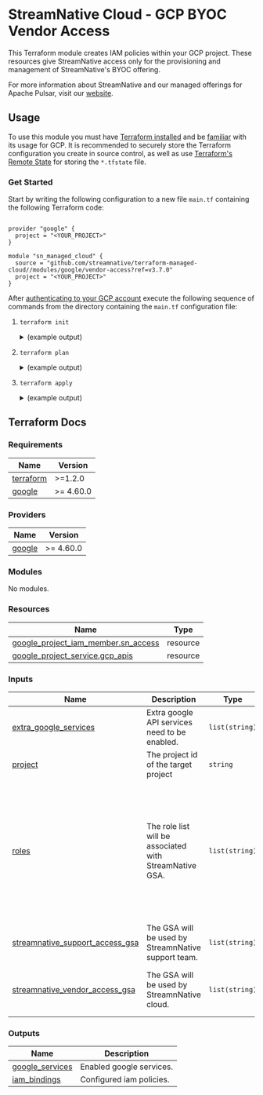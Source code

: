<!--
  ~ Copyright 2023 StreamNative, Inc.
  ~
  ~ Licensed under the Apache License, Version 2.0 (the "License");
  ~ you may not use this file except in compliance with the License.
  ~ You may obtain a copy of the License at
  ~
  ~     http://www.apache.org/licenses/LICENSE-2.0
  ~
  ~ Unless required by applicable law or agreed to in writing, software
  ~ distributed under the License is distributed on an "AS IS" BASIS,
  ~ WITHOUT WARRANTIES OR CONDITIONS OF ANY KIND, either express or implied.
  ~ See the License for the specific language governing permissions and
  ~ limitations under the License.
-->

# StreamNative Cloud - GCP BYOC Vendor Access

This Terraform module creates IAM policies within your GCP project. These resources give StreamNative access only for the provisioning and management of StreamNative's BYOC offering.

For more information about StreamNative and our managed offerings for Apache Pulsar, visit our [website](https://streamnative.io/streamnativecloud/).

## Usage

To use this module you must have [Terraform installed](https://learn.hashicorp.com/tutorials/terraform/install-cli) and be [familiar](https://developer.hashicorp.com/terraform/tutorials/gcp-get-started) with its usage for GCP. It is recommended to securely store the Terraform configuration you create in source control, as well as use [Terraform's Remote State](https://www.terraform.io/language/state/remote) for storing the `*.tfstate` file.

### Get Started

Start by writing the following configuration to a new file `main.tf` containing the following Terraform code:

```hcl

provider "google" {
  project = "<YOUR_PROJECT>"
}

module "sn_managed_cloud" {
  source = "github.com/streamnative/terraform-managed-cloud//modules/google/vendor-access?ref=v3.7.0"
  project = "<YOUR_PROJECT>"
}
```

After [authenticating to your GCP account](https://registry.terraform.io/providers/hashicorp/gcp/latest/docs#authentication-and-configuration) execute the following sequence of commands from the directory containing the `main.tf` configuration file:

1. `terraform init`
   <details><summary>(example output)</summary><p>

   ```bash
   $ terraform init

   Initializing modules...
   - sn_vendor in ../../../terraform-managed-cloud/modules/gcp/vendor-access

   Initializing the backend...

   Initializing provider plugins...
   - Finding hashicorp/google versions matching ">= 4.60.0"...
   - Installing hashicorp/google v5.3.0...
   - Installed hashicorp/google v5.3.0 (signed by HashiCorp)

   Terraform has created a lock file .terraform.lock.hcl to record the provider
   selections it made above. Include this file in your version control repository
   so that Terraform can guarantee to make the same selections by default when
   you run "terraform init" in the future.

   Terraform has been successfully initialized!

   You may now begin working with Terraform. Try running "terraform plan" to see
   any changes that are required for your infrastructure. All Terraform commands
   should now work.

   If you ever set or change modules or backend configuration for Terraform,
   rerun this command to reinitialize your working directory. If you forget, other
   commands will detect it and remind you to do so if necessary.
   ```

   </p></details>

2. `terraform plan`
   <details><summary>(example output)</summary><p>

   ```bash
   $ terraform plan

   Terraform used the selected providers to generate the following execution plan. Resource actions are indicated with the
   following symbols:
   + create

   Terraform will perform the following actions:

   # module.sn_vendor.google_project_iam_member.sn_access["0"] will be created
   + resource "google_project_iam_member" "sn_access" {
       + etag    = (known after apply)
       + id      = (known after apply)
       + member  = "serviceAccount:cloud-manager@sncloud-production.iam.gserviceaccount.com"
       + project = "<YOUR_PROJECT>"
       + role    = "roles/editor"
       }

   # module.sn_vendor.google_project_iam_member.sn_access["1"] will be created
   + resource "google_project_iam_member" "sn_access" {
       + etag    = (known after apply)
       + id      = (known after apply)
       + member  = "serviceAccount:pool-automation@sncloud-production.iam.gserviceaccount.com"
       + project = "<YOUR_PROJECT>"
       + role    = "roles/editor"
       }

   # module.sn_vendor.google_project_iam_member.sn_access["10"] will be created
   + resource "google_project_iam_member" "sn_access" {
       + etag    = (known after apply)
       + id      = (known after apply)
       + member  = "serviceAccount:pool-automation@sncloud-production.iam.gserviceaccount.com"
       + project = "<YOUR_PROJECT>"
       + role    = "roles/compute.networkAdmin"
       }

   # module.sn_vendor.google_project_iam_member.sn_access["11"] will be created
   + resource "google_project_iam_member" "sn_access" {
       + etag    = (known after apply)
       + id      = (known after apply)
       + member  = "serviceAccount:cloud-support-general@sncloud-production.iam.gserviceaccount.com"
       + project = "<YOUR_PROJECT>"
       + role    = "roles/compute.networkAdmin"
       }

   # module.sn_vendor.google_project_iam_member.sn_access["12"] will be created
   + resource "google_project_iam_member" "sn_access" {
       + etag    = (known after apply)
       + id      = (known after apply)
       + member  = "serviceAccount:cloud-manager@sncloud-production.iam.gserviceaccount.com"
       + project = "<YOUR_PROJECT>"
       + role    = "roles/container.admin"
       }

   # module.sn_vendor.google_project_iam_member.sn_access["13"] will be created
   + resource "google_project_iam_member" "sn_access" {
       + etag    = (known after apply)
       + id      = (known after apply)
       + member  = "serviceAccount:pool-automation@sncloud-production.iam.gserviceaccount.com"
       + project = "<YOUR_PROJECT>"
       + role    = "roles/container.admin"
       }

   # module.sn_vendor.google_project_iam_member.sn_access["14"] will be created
   + resource "google_project_iam_member" "sn_access" {
       + etag    = (known after apply)
       + id      = (known after apply)
       + member  = "serviceAccount:cloud-support-general@sncloud-production.iam.gserviceaccount.com"
       + project = "<YOUR_PROJECT>"
       + role    = "roles/container.admin"
       }

   # module.sn_vendor.google_project_iam_member.sn_access["15"] will be created
   + resource "google_project_iam_member" "sn_access" {
       + etag    = (known after apply)
       + id      = (known after apply)
       + member  = "serviceAccount:cloud-manager@sncloud-production.iam.gserviceaccount.com"
       + project = "<YOUR_PROJECT>"
       + role    = "roles/dns.admin"
       }

   # module.sn_vendor.google_project_iam_member.sn_access["16"] will be created
   + resource "google_project_iam_member" "sn_access" {
       + etag    = (known after apply)
       + id      = (known after apply)
       + member  = "serviceAccount:pool-automation@sncloud-production.iam.gserviceaccount.com"
       + project = "<YOUR_PROJECT>"
       + role    = "roles/dns.admin"
       }

   # module.sn_vendor.google_project_iam_member.sn_access["17"] will be created
   + resource "google_project_iam_member" "sn_access" {
       + etag    = (known after apply)
       + id      = (known after apply)
       + member  = "serviceAccount:cloud-support-general@sncloud-production.iam.gserviceaccount.com"
       + project = "<YOUR_PROJECT>"
       + role    = "roles/dns.admin"
       }

   # module.sn_vendor.google_project_iam_member.sn_access["18"] will be created
   + resource "google_project_iam_member" "sn_access" {
       + etag    = (known after apply)
       + id      = (known after apply)
       + member  = "serviceAccount:cloud-manager@sncloud-production.iam.gserviceaccount.com"
       + project = "<YOUR_PROJECT>"
       + role    = "roles/storage.admin"
       }

   # module.sn_vendor.google_project_iam_member.sn_access["19"] will be created
   + resource "google_project_iam_member" "sn_access" {
       + etag    = (known after apply)
       + id      = (known after apply)
       + member  = "serviceAccount:pool-automation@sncloud-production.iam.gserviceaccount.com"
       + project = "<YOUR_PROJECT>"
       + role    = "roles/storage.admin"
       }

   # module.sn_vendor.google_project_iam_member.sn_access["2"] will be created
   + resource "google_project_iam_member" "sn_access" {
       + etag    = (known after apply)
       + id      = (known after apply)
       + member  = "serviceAccount:cloud-support-general@sncloud-production.iam.gserviceaccount.com"
       + project = "<YOUR_PROJECT>"
       + role    = "roles/editor"
       }

   # module.sn_vendor.google_project_iam_member.sn_access["20"] will be created
   + resource "google_project_iam_member" "sn_access" {
       + etag    = (known after apply)
       + id      = (known after apply)
       + member  = "serviceAccount:cloud-support-general@sncloud-production.iam.gserviceaccount.com"
       + project = "<YOUR_PROJECT>"
       + role    = "roles/storage.admin"
       }

   # module.sn_vendor.google_project_iam_member.sn_access["21"] will be created
   + resource "google_project_iam_member" "sn_access" {
       + etag    = (known after apply)
       + id      = (known after apply)
       + member  = "serviceAccount:cloud-manager@sncloud-production.iam.gserviceaccount.com"
       + project = "<YOUR_PROJECT>"
       + role    = "roles/iam.serviceAccountAdmin"
       }

   # module.sn_vendor.google_project_iam_member.sn_access["22"] will be created
   + resource "google_project_iam_member" "sn_access" {
       + etag    = (known after apply)
       + id      = (known after apply)
       + member  = "serviceAccount:pool-automation@sncloud-production.iam.gserviceaccount.com"
       + project = "<YOUR_PROJECT>"
       + role    = "roles/iam.serviceAccountAdmin"
       }

   # module.sn_vendor.google_project_iam_member.sn_access["23"] will be created
   + resource "google_project_iam_member" "sn_access" {
       + etag    = (known after apply)
       + id      = (known after apply)
       + member  = "serviceAccount:cloud-support-general@sncloud-production.iam.gserviceaccount.com"
       + project = "<YOUR_PROJECT>"
       + role    = "roles/iam.serviceAccountAdmin"
       }

   # module.sn_vendor.google_project_iam_member.sn_access["24"] will be created
   + resource "google_project_iam_member" "sn_access" {
       + etag    = (known after apply)
       + id      = (known after apply)
       + member  = "serviceAccount:cloud-manager@sncloud-production.iam.gserviceaccount.com"
       + project = "<YOUR_PROJECT>"
       + role    = "roles/iam.workloadIdentityPoolAdmin"
       }

   # module.sn_vendor.google_project_iam_member.sn_access["25"] will be created
   + resource "google_project_iam_member" "sn_access" {
       + etag    = (known after apply)
       + id      = (known after apply)
       + member  = "serviceAccount:pool-automation@sncloud-production.iam.gserviceaccount.com"
       + project = "<YOUR_PROJECT>"
       + role    = "roles/iam.workloadIdentityPoolAdmin"
       }

   # module.sn_vendor.google_project_iam_member.sn_access["26"] will be created
   + resource "google_project_iam_member" "sn_access" {
       + etag    = (known after apply)
       + id      = (known after apply)
       + member  = "serviceAccount:cloud-support-general@sncloud-production.iam.gserviceaccount.com"
       + project = "<YOUR_PROJECT>"
       + role    = "roles/iam.workloadIdentityPoolAdmin"
       }

   # module.sn_vendor.google_project_iam_member.sn_access["27"] will be created
   + resource "google_project_iam_member" "sn_access" {
       + etag    = (known after apply)
       + id      = (known after apply)
       + member  = "serviceAccount:cloud-manager@sncloud-production.iam.gserviceaccount.com"
       + project = "<YOUR_PROJECT>"
       + role    = "roles/resourcemanager.projectIamAdmin"
       }

   # module.sn_vendor.google_project_iam_member.sn_access["28"] will be created
   + resource "google_project_iam_member" "sn_access" {
       + etag    = (known after apply)
       + id      = (known after apply)
       + member  = "serviceAccount:pool-automation@sncloud-production.iam.gserviceaccount.com"
       + project = "<YOUR_PROJECT>"
       + role    = "roles/resourcemanager.projectIamAdmin"
       }

   # module.sn_vendor.google_project_iam_member.sn_access["29"] will be created
   + resource "google_project_iam_member" "sn_access" {
       + etag    = (known after apply)
       + id      = (known after apply)
       + member  = "serviceAccount:cloud-support-general@sncloud-production.iam.gserviceaccount.com"
       + project = "<YOUR_PROJECT>"
       + role    = "roles/resourcemanager.projectIamAdmin"
       }

   # module.sn_vendor.google_project_iam_member.sn_access["3"] will be created
   + resource "google_project_iam_member" "sn_access" {
       + etag    = (known after apply)
       + id      = (known after apply)
       + member  = "serviceAccount:cloud-manager@sncloud-production.iam.gserviceaccount.com"
       + project = "<YOUR_PROJECT>"
       + role    = "roles/compute.admin"
       }

   # module.sn_vendor.google_project_iam_member.sn_access["4"] will be created
   + resource "google_project_iam_member" "sn_access" {
       + etag    = (known after apply)
       + id      = (known after apply)
       + member  = "serviceAccount:pool-automation@sncloud-production.iam.gserviceaccount.com"
       + project = "<YOUR_PROJECT>"
       + role    = "roles/compute.admin"
       }

   # module.sn_vendor.google_project_iam_member.sn_access["5"] will be created
   + resource "google_project_iam_member" "sn_access" {
       + etag    = (known after apply)
       + id      = (known after apply)
       + member  = "serviceAccount:cloud-support-general@sncloud-production.iam.gserviceaccount.com"
       + project = "<YOUR_PROJECT>"
       + role    = "roles/compute.admin"
       }

   # module.sn_vendor.google_project_iam_member.sn_access["6"] will be created
   + resource "google_project_iam_member" "sn_access" {
       + etag    = (known after apply)
       + id      = (known after apply)
       + member  = "serviceAccount:cloud-manager@sncloud-production.iam.gserviceaccount.com"
       + project = "<YOUR_PROJECT>"
       + role    = "roles/compute.loadBalancerAdmin"
       }

   # module.sn_vendor.google_project_iam_member.sn_access["7"] will be created
   + resource "google_project_iam_member" "sn_access" {
       + etag    = (known after apply)
       + id      = (known after apply)
       + member  = "serviceAccount:pool-automation@sncloud-production.iam.gserviceaccount.com"
       + project = "<YOUR_PROJECT>"
       + role    = "roles/compute.loadBalancerAdmin"
       }

   # module.sn_vendor.google_project_iam_member.sn_access["8"] will be created
   + resource "google_project_iam_member" "sn_access" {
       + etag    = (known after apply)
       + id      = (known after apply)
       + member  = "serviceAccount:cloud-support-general@sncloud-production.iam.gserviceaccount.com"
       + project = "<YOUR_PROJECT>"
       + role    = "roles/compute.loadBalancerAdmin"
       }

   # module.sn_vendor.google_project_iam_member.sn_access["9"] will be created
   + resource "google_project_iam_member" "sn_access" {
       + etag    = (known after apply)
       + id      = (known after apply)
       + member  = "serviceAccount:cloud-manager@sncloud-production.iam.gserviceaccount.com"
       + project = "<YOUR_PROJECT>"
       + role    = "roles/compute.networkAdmin"
       }

   # module.sn_vendor.google_project_service.gcp_apis[0] will be created
   + resource "google_project_service" "gcp_apis" {
       + disable_on_destroy = false
       + id                 = (known after apply)
       + project            = "<YOUR_PROJECT>"
       + service            = "autoscaling.googleapis.com"
       }

   # module.sn_vendor.google_project_service.gcp_apis[1] will be created
   + resource "google_project_service" "gcp_apis" {
       + disable_on_destroy = false
       + id                 = (known after apply)
       + project            = "<YOUR_PROJECT>"
       + service            = "cloudresourcemanager.googleapis.com"
       }

   # module.sn_vendor.google_project_service.gcp_apis[2] will be created
   + resource "google_project_service" "gcp_apis" {
       + disable_on_destroy = false
       + id                 = (known after apply)
       + project            = "<YOUR_PROJECT>"
       + service            = "compute.googleapis.com"
       }

   # module.sn_vendor.google_project_service.gcp_apis[3] will be created
   + resource "google_project_service" "gcp_apis" {
       + disable_on_destroy = false
       + id                 = (known after apply)
       + project            = "<YOUR_PROJECT>"
       + service            = "container.googleapis.com"
       }

   # module.sn_vendor.google_project_service.gcp_apis[4] will be created
   + resource "google_project_service" "gcp_apis" {
       + disable_on_destroy = false
       + id                 = (known after apply)
       + project            = "<YOUR_PROJECT>"
       + service            = "dns.googleapis.com"
       }

   # module.sn_vendor.google_project_service.gcp_apis[5] will be created
   + resource "google_project_service" "gcp_apis" {
       + disable_on_destroy = false
       + id                 = (known after apply)
       + project            = "<YOUR_PROJECT>"
       + service            = "domains.googleapis.com"
       }

   # module.sn_vendor.google_project_service.gcp_apis[6] will be created
   + resource "google_project_service" "gcp_apis" {
       + disable_on_destroy = false
       + id                 = (known after apply)
       + project            = "<YOUR_PROJECT>"
       + service            = "iam.googleapis.com"
       }

   # module.sn_vendor.google_project_service.gcp_apis[7] will be created
   + resource "google_project_service" "gcp_apis" {
       + disable_on_destroy = false
       + id                 = (known after apply)
       + project            = "<YOUR_PROJECT>"
       + service            = "iamcredentials.googleapis.com"
       }

   # module.sn_vendor.google_project_service.gcp_apis[8] will be created
   + resource "google_project_service" "gcp_apis" {
       + disable_on_destroy = false
       + id                 = (known after apply)
       + project            = "<YOUR_PROJECT>"
       + service            = "networkmanagement.googleapis.com"
       }

   # module.sn_vendor.google_project_service.gcp_apis[9] will be created
   + resource "google_project_service" "gcp_apis" {
       + disable_on_destroy = false
       + id                 = (known after apply)
       + project            = "<YOUR_PROJECT>"
       + service            = "servicedirectory.googleapis.com"
       }

   # module.sn_vendor.google_project_service.gcp_apis[10] will be created
   + resource "google_project_service" "gcp_apis" {
       + disable_on_destroy = false
       + id                 = (known after apply)
       + project            = "<YOUR_PROJECT>"
       + service            = "servicemanagement.googleapis.com"
       }

   # module.sn_vendor.google_project_service.gcp_apis[11] will be created
   + resource "google_project_service" "gcp_apis" {
       + disable_on_destroy = false
       + id                 = (known after apply)
       + project            = "<YOUR_PROJECT>"
       + service            = "siteverification.googleapis.com"
       }

   Plan: 42 to add, 0 to change, 0 to destroy.

   ──────────────────────────────────────────────────────────────────────────────────────────────────────────────────────────────

   Note: You didn't use the -out option to save this plan, so Terraform can't guarantee to take exactly these actions if you run
   "terraform apply" now.
   ```

   </p></details>

3. `terraform apply`
   <details><summary>(example output)</summary><p>

   ```bash
   $ terraform apply

   Plan: 42 to add, 0 to change, 0 to destroy.

   Do you want to perform these actions?
   Terraform will perform the actions described above.
   Only 'yes' will be accepted to approve.

   Enter a value: yes

   module.sn_vendor.google_project_service.gcp_apis[2]: Creating...
   module.sn_vendor.google_project_service.gcp_apis[6]: Creating...
   module.sn_vendor.google_project_service.gcp_apis[5]: Creating...
   module.sn_vendor.google_project_service.gcp_apis[9]: Creating...
   module.sn_vendor.google_project_service.gcp_apis[4]: Creating...
   module.sn_vendor.google_project_service.gcp_apis[11]: Creating...
   module.sn_vendor.google_project_service.gcp_apis[10]: Creating...
   module.sn_vendor.google_project_service.gcp_apis[8]: Creating...
   module.sn_vendor.google_project_service.gcp_apis[1]: Creating...
   module.sn_vendor.google_project_service.gcp_apis[3]: Creating...
   ```

   </p></details>

## Terraform Docs
### Requirements

| Name | Version |
|------|---------|
| <a name="requirement_terraform"></a> [terraform](#requirement\_terraform) | >=1.2.0 |
| <a name="requirement_google"></a> [google](#requirement\_google) | >= 4.60.0 |

### Providers

| Name | Version |
|------|---------|
| <a name="provider_google"></a> [google](#provider\_google) | >= 4.60.0 |

### Modules

No modules.

### Resources

| Name | Type |
|------|------|
| [google_project_iam_member.sn_access](https://registry.terraform.io/providers/hashicorp/google/latest/docs/resources/project_iam_member) | resource |
| [google_project_service.gcp_apis](https://registry.terraform.io/providers/hashicorp/google/latest/docs/resources/project_service) | resource |

### Inputs

| Name | Description | Type | Default | Required |
|------|-------------|------|---------|:--------:|
| <a name="input_extra_google_services"></a> [extra\_google\_services](#input\_extra\_google\_services) | Extra google API services need to be enabled. | `list(string)` | `[]` | no |
| <a name="input_project"></a> [project](#input\_project) | The project id of the target project | `string` | n/a | yes |
| <a name="input_roles"></a> [roles](#input\_roles) | The role list will be associated with StreamNative GSA. | `list(string)` | <pre>[<br>  "roles/editor",<br>  "roles/compute.admin",<br>  "roles/compute.loadBalancerAdmin",<br>  "roles/compute.networkAdmin",<br>  "roles/container.admin",<br>  "roles/dns.admin",<br>  "roles/storage.admin",<br>  "roles/iam.serviceAccountAdmin",<br>  "roles/iam.workloadIdentityPoolAdmin",<br>  "roles/resourcemanager.projectIamAdmin"<br>]</pre> | no |
| <a name="input_streamnative_support_access_gsa"></a> [streamnative\_support\_access\_gsa](#input\_streamnative\_support\_access\_gsa) | The GSA will be used by StreamnNative support team. | `list(string)` | <pre>[<br>  "cloud-support-general@sncloud-production.iam.gserviceaccount.com"<br>]</pre> | no |
| <a name="input_streamnative_vendor_access_gsa"></a> [streamnative\_vendor\_access\_gsa](#input\_streamnative\_vendor\_access\_gsa) | The GSA will be used by StreamnNative cloud. | `list(string)` | <pre>[<br>  "cloud-manager@sncloud-production.iam.gserviceaccount.com",<br>  "pool-automation@sncloud-production.iam.gserviceaccount.com"<br>]</pre> | no |

### Outputs

| Name | Description |
|------|-------------|
| <a name="output_google_services"></a> [google\_services](#output\_google\_services) | Enabled google services. |
| <a name="output_iam_bindings"></a> [iam\_bindings](#output\_iam\_bindings) | Configured iam policies. |
